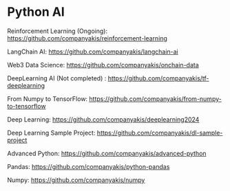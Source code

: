 # Python AI 

Reinforcement Learning (Ongoing):
https://github.com/companyakis/reinforcement-learning

LangChain AI:
https://github.com/companyakis/langchain-ai

Web3 Data Science:
https://github.com/companyakis/onchain-data

DeepLearning AI (Not completed) :
https://github.com/companyakis/tf-deeplearning

From Numpy to TensorFlow:
https://github.com/companyakis/from-numpy-to-tensorflow

Deep Learning:
https://github.com/companyakis/deeplearning2024

Deep Learning Sample Project:
https://github.com/companyakis/dl-sample-project

Advanced Python:
https://github.com/companyakis/advanced-python

Pandas: 
https://github.com/companyakis/python-pandas

Numpy: 
https://github.com/companyakis/numpy


